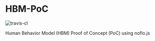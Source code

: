 # HBM-PoC
![travis-cl](https://travis-ci.org/7yl4r/HBM-PoC.svg?branch=master)

Human Behavior Model (HBM) Proof of Concept (PoC) using noflo.js
